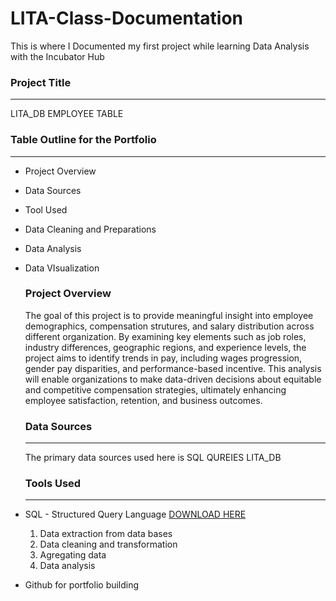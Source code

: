 # LITA-Class-Documentation
This is where I Documented my first project while learning Data Analysis with the Incubator Hub

### Project Title
-----

LITA_DB EMPLOYEE TABLE

### Table Outline for the Portfolio
-----
- Project Overview
- Data Sources
- Tool Used
- Data Cleaning and Preparations
- Data Analysis
- Data VIsualization

  ### Project Overview

  The goal of this project is to provide meaningful insight into employee demographics, compensation strutures, and salary distribution  across different organization. By examining key elements such as job roles, industry differences, geographic regions, and experience levels, the project aims to identify trends in pay, including wages progression, gender pay disparities, and performance-based incentive. This analysis will enable organizations to make data-driven decisions about equitable and competitive compensation strategies, ultimately enhancing employee satisfaction, retention, and business outcomes.

  ### Data Sources
  -----
  The primary data sources used here is SQL QUREIES LITA_DB

  ### Tools Used
  -----
 
 -  SQL - Structured Query Language [DOWNLOAD HERE](https://www.microsoft.com)
     1. Data extraction from data bases
     2. Data cleaning and transformation
     3. Agregating data
     4.  Data analysis
 -  Github for portfolio  building
     
  

